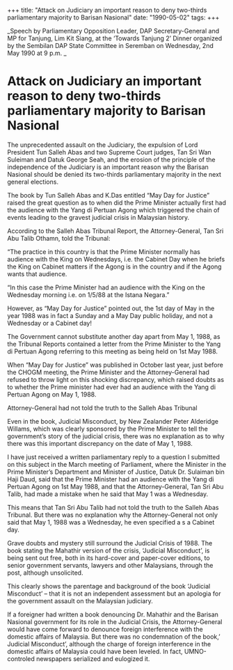 +++ 
title: "Attack on Judiciary an important reason to deny two-thirds parliamentary majority to Barisan Nasional"
date: "1990-05-02"
tags:
+++

_Speech by Parliamentary Opposition Leader, DAP Secretary-General and MP for Tanjung, Lim Kit Siang, at the ‘Towards Tanjung 2’ Dinner organized by the Sembilan DAP State Committee in Seremban on Wednesday, 2nd May 1990 at 9 p.m. _

# Attack on Judiciary an important reason to deny two-thirds parliamentary majority to Barisan Nasional

The unprecedented assault on the Judiciary, the expulsion of Lord President Tun Salleh Abas and two Supreme Court judges, Tan Sri Wan Suleiman and Datuk George Seah, and the erosion of the principle of the independence of the Judiciary is an important reason why the Barisan Nasional should be denied its two-thirds parliamentary majority in the next general elections.</u>

The book by Tun Salleh Abas and K.Das entitled “May Day for Justice” raised the great question as to when did the Prime Minister actually first had the audience with the Yang di Pertuan Agong which triggered the chain of events leading to the gravest judicial crisis in Malaysian history.

According to the Salleh Abas Tribunal Report, the Attorney-General, Tan Sri Abu Talib Othamn, told the Tribunal:

“The practice in this country is that the Prime Minister normally has audience with the King on Wednesdays, i.e. the Cabinet Day when he briefs the King on Cabinet matters if the Agong is in the country and if the Agong wants that audience.

“In this case the Prime Minister had an audience with the King on the Wednesday morning i.e. on 1/5/88 at the Istana Negara.”

However, as “May Day for Justice” pointed out, the 1st day of May in the year 1988 was in fact a Sunday and a May Day public holiday, and not a Wednesday or a Cabinet day!

The Government cannot substitute another day apart from May 1, 1988, as the Tribunal Reports contained a letter from the Prime Minister to the Yang di Pertuan Agong referring to this meeting as being held on 1st May 1988.

When “May Day for Justice” was published in October last year, just before the CHOGM meeting, the Prime Minister and the Attorney-General had refused to throw light on this shocking discrepancy, which raised doubts as to whether the Prime minister had ever had an audience with the Yang di Pertuan Agong on May 1, 1988.

Attorney-General had not told the truth to the Salleh Abas Tribunal

Even in the book, Judicial Misconduct, by New Zealander Peter Alderidge Willams, which was clearly sponsored by the Prime Minister to tell the government’s story of the judicial crisis, there was no explanation as to why there was this important discrepancy on the date of May 1, 1988.

I have just received a written parliamentary reply to a question I submitted on this subject in the March meeting of Parliament, where the Minister in the Prime Minister’s Department and Minister of Justice, Datuk Dr. Sulaiman bin Haji Daud, said that the Prime Minister had an audience with the Yang di Pertuan Agong on 1st May 1988, and that the Attorney-General, Tan Sri Abu Talib, had made a mistake when he said that May 1 was a Wednesday.

This means that Tan Sri Abu Talib had not told the truth to the Salleh Abas Tribunal. But there was no explanation why the Attorney-General not only said that May 1, 1988 was a Wednesday, he even specified a s a Cabinet day.

Grave doubts and mystery still surround the Judicial Crisis of 1988. The book stating the Mahathir version of the crisis, ‘Judicial Misconduct’, is being sent out free, both in its hard-cover and paper-cover editions, to senior government servants, lawyers and other Malaysians, through the post, although unsolicited.

This clearly shows the parentage and background of the book ‘Judicial Misconduct’ – that it is not an independent assessment but an apologia for the government assault on the Malaysian judiciary.

If a foreigner had written a book denouncing Dr. Mahathir and the Barisan Nasional government for its role in the Judicial Crisis, the 
Attorney-General would have come forward to denounce foreign interference with the domestic affairs of Malaysia. But there was no condemnation of the book,’ Judicial Misconduct’, although the charge of foreign interference in the domestic affairs of Malaysia could have been leveled. In fact, UMNO-controled newspapers serialized and eulogized it.
 
